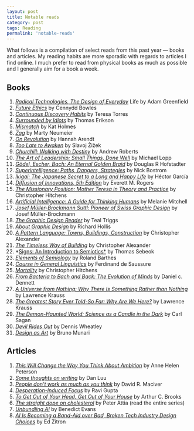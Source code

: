 ```yaml
---
layout: post
title: Notable reads
category: post
tags: Reading
permalink: 'notable-reads'
---
```


What follows is a compilation of select reads from this past year — books and articles. My reading habits are more sporadic with regards to articles I find online. I much prefer to read from physical books as much as possible and I generally aim for a book a week. 

## Books

1. *[Radical Technologies, The Design of Everyday](https://amzn.to/3GzfRjX)* Life by Adam Greenfield
2. *[Future Ethics](https://amzn.to/48fb3Mr)* by Cennydd Bowles
3. *[Continuous Discovery Habits](https://amzn.to/3RC4myg)* by Teresa Torres
4. *[Surrounded by Idiots](https://amzn.to/46TLnUc)* by Thomas Erikson 
5. *[Mismatch](https://amzn.to/483PUVu)* by Kat Holmes
6. *[Zag](https://amzn.to/47Tvmz0)* by Marty Neumeier
7. *[On Revolution](https://amzn.to/3RG215K)* by Hannah Arendt
8. *[Too Late to Awaken](https://amzn.to/3GF4k2k)* by Slavoj Žižek
9. *[Churchill: Walking with Destiny](https://amzn.to/3NoHvE2)* by Andrew Roberts
10. *[The Art of Leadership: Small Things, Done Well](https://amzn.to/4ae9UXa)* by Michael Lopp
11. *[Gödel, Escher, Bach: An Eternal Golden Braid](https://amzn.to/48e1P2K)* by Douglas R Hofstadter
12. *[Superintelligence: Paths, Dangers, Strategies](https://amzn.to/41pcJ3B)* by Nick Bostrom
13. *[Ikigai: The Japanese Secret to a Long and Happy Life](https://amzn.to/4aiGN4U)* by Héctor García
14. *[Diffusion of Innovations, 5th Edition](https://amzn.to/4acMoKa)* by Everett M. Rogers
15. *[The Missionary Position: Mother Teresa in Theory and Practice](https://amzn.to/47SMGEf)* by Christopher Hitchens
16. *[Artificial Intelligence: A Guide for Thinking Humans](https://amzn.to/41oUgnW)* by Melanie Mitchell
17. *[Josef Müller-Brockmann Suttl: Pioneer of Swiss Graphic Design](https://amzn.to/3tbLkWa)* by Josef Müller-Brockmann
18. *[The Graphic Design Reader](https://amzn.to/3RE6VQG)* by Teal Triggs
19. *[About Graphic Design](https://amzn.to/3TmKkJs)* by Richard Hollis
20. *[A Pattern Language: Towns, Buildings, Construction](https://amzn.to/4atojz1)* by Christopher Alexander
21. *[The Timeless Way of Building](https://amzn.to/4a7Loa2)* by Christopher Alexander
22. *[Signs: An Introduction to Semiotics*](https://amzn.to/3uW91Cv) by Thomas Sebeok
23. *[Elements of Semiology](https://amzn.to/3t9J6Xr)* by Roland Barthes
24. *[Course in General Linguistics](https://amzn.to/3GDTs4Q)* by Ferdinand de Saussure
25. *[Mortality](https://amzn.to/47SSH3N)* by Christopher Hitchens
26. *[From Bacteria to Bach and Back: The Evolution of Minds](https://amzn.to/48bFe71)* by Daniel c. Dennett
27. *[A Universe from Nothing: Why There Is Something Rather than Nothing](https://amzn.to/4aeAP50)* by Lawrence Krauss
28. *[The Greatest Story Ever Told-So Far: Why Are We Here?](https://amzn.to/479k2hj)* by Lawrence Krauss
29. *[The Demon-Haunted World: Science as a Candle in the Dark](https://amzn.to/3GDTQjO)* by Carl Sagan
30. *[Devil Rides Out](https://amzn.to/41fk8CD)* by Dennis Wheatley
31. *[Design as Art](https://amzn.to/3TklLg7)* by Bruno Munari

## Articles

1. [*This Will Change the Way You Think About Ambition*](https://annehelen.substack.com/p/this-will-change-the-way-you-think) by Anne Helen Peterson
2. [*Some thoughts on writing*](https://danluu.com/writing-non-advice/) by Dan Luu
3. [*People don't work as much as you think*](https://drmaciver.substack.com/p/people-dont-work-as-much-as-you-think) by David R. Maciver
4. [*Desperation-Induced Focus*](https://www.rkg.blog/desperation-induced-focus.php) by Ravi Gupta
5. [*To Get Out of Your Head, Get Out of Your House*](https://www.theatlantic.com/family/archive/2022/08/how-being-in-nature-improves-health-happiness/671040/) by Arthur C. Brooks
6. [*The straight dope on cholesterol*](https://peterattiamd.com/the-straight-dope-on-cholesterol-part-i/) by Peter Attia (read the entire series)
7. [*Unbundling AI*](https://www.ben-evans.com/benedictevans/2023/10/5/unbundling-ai) by Benedict Evans
8. [*AI Is Becoming a Band-Aid over Bad, Broken Tech Industry Design Choices*](https://www.scientificamerican.com/article/ai-is-becoming-a-band-aid-over-bad-broken-tech-industry-design-choices/) by Ed Zitron